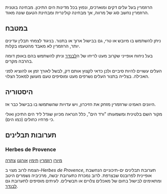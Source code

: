 הרוזמרין בעל עלים דקים ומוארכים, ונפוץ בכל מדינות הים התיכון. מבחינה בוטנית הרוזמרין נחשב סוג של מרווה, אך מבחינה קולינרית ומבחינת הטעם שונה מאוד. 

## במטבח

ניתן להשתמש בו מיובש או טרי, גם בבישול ארוך או בתנור. בניגוד לצמחי תבלין עדינים יותר, הרוזמרין לא מאבד מהטעמו בקלות.

בעל ניחוח אופייני שקרוב מעט לריחו של ה[לבנדר](lavender) וניתן להשתמש בהם באופן דומה בהרבה מקרים.

העלים עשויים להיות סיביים ולכן כדאי לקצוץ אותם דק, לבשל לאורך זמן או להוציא לפני האכילה. בצלייה בתנור העלים נשרפים מעט ומוסיפים טעם מעושן למאכל הצלוי.

## היסטוריה

היוונים האמינו שרוזמרין מזחק את הזיכרון, ויש עדויות שהשתמשו בו בבישול כבר אז.

מקור השם בלטינית ומשמעותו "ורד הים", כלל הנראה מכיוון שגדל ליד הים התיכון ואולי כי פרחיו כחולים (כמו הים).

## תערובות תבלינים

### Herbes de Provence

[מיורן](marjoram "HerbIcon") [רוזמרין](rosemary "HerbIcon") [תימין](thyme "HerbIcon") [אורגנו](oregano "HerbIcon") [צתרה](summer-savory "HerbIcon")

הצמח לרוב מצוי ב-*Herbes de Provence*, תערובת תבלינים ים-תיכוניים הנחשבת אופיינית לפרובנס שבצרפת. לרוב נמכרת כתערובת יבשה, מרכיביה נשמרים היטב ומתאימים לבישול בחום של מאכלים צלויים או תבשילים. לעיתים מוסיפים לתערובת גם [לבנדר](lavender).
